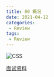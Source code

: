 ```yaml
---
title: 00 概况
date: 2021-04-12
categories:
 - Review
tags:
 - Review
---
```


![CSS](https://cdn.jsdelivr.net/gh/dancingjasonxiao/resource/img/CSS.png)

[面试资料](https://juejin.cn/post/6936913689115099143#heading-30)
